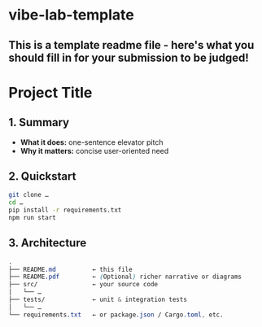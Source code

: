 # vibe-lab-template
This is a template readme file - here's what you should fill in for your submission to be judged!
---

# Project Title  

## 1. Summary  
- **What it does:** one-sentence elevator pitch  
- **Why it matters:** concise user-oriented need  

## 2. Quickstart  
```bash
git clone …  
cd …  
pip install -r requirements.txt  
npm run start  
```

## 3. Architecture
```css
.
├── README.md          ← this file
├── README.pdf         ← (Optional) richer narrative or diagrams  
├── src/               ← your source code
│   └── …
├── tests/             ← unit & integration tests
│   └── …
└── requirements.txt   ← or package.json / Cargo.toml, etc.
```

